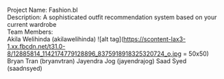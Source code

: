 Project Name: Fashion.bl <br/>
Description: A sophisticated outfit recommendation system based on your current wardrobe <br/>
Team Members: <br/>
    Akila Welihinda (akilawelihinda) ![alt tag](https://scontent-lax3-1.xx.fbcdn.net/t31.0-8/12885814_1142174779128896_8375918918325320724_o.jpg = 50x50)
    Bryan Tran (bryanvtran)
    Jayendra Jog (jayendrajog)
    Saad Syed (saadnsyed)
